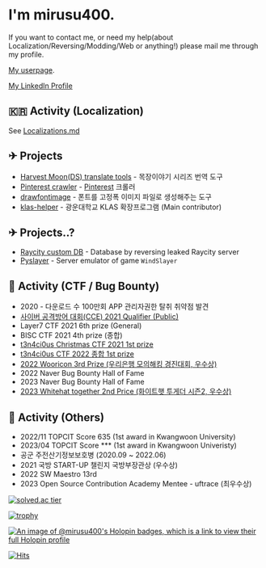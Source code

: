 # I'm mirusu400.

If you want to contact me, or need my help(about Localization/Reversing/Modding/Web or anything!) please mail me through my profile.

[My userpage](http://mirunamu.kro.kr/).

[My LinkedIn Profile](https://www.linkedin.com/in/seong-jin-kim-031b08228/)

## 🇰🇷 Activity (Localization)
See [Localizations.md](./LOCALIZATIONS.md)

## ✈ Projects
* [Harvest Moon(DS) translate tools](https://github.com/mirusu400/HarvestMoon_Translate_Tools)  - 목장이야기 시리즈 번역 도구
* [Pinterest crawler](https://github.com/mirusu400/Pinterest-infinite-crawler)                  - [Pinterest](https://pinterest.com/) 크롤러
* [drawfontimage](https://github.com/mirusu400/drawfontimage)                                   - 폰트를 고정폭 이미지 파일로 생성해주는 도구
* [klas-helper](https://github.com/klas-helper/klas-helper)                                     - 광운대학교 KLAS 확장프로그램 (Main contributor)

## ✈ Projects..?
* [Raycity custom DB](https://github.com/mirusu400/Raycity-CustomDB-backup)  - Database by reversing leaked Raycity server
* [Pyslayer](https://github.com/mirusu400/PySlayer)                          - Server emulator of game `WindSlayer`

## 🚩 Activity (CTF / Bug Bounty)
* 2020 - 다운로드 수 100만회 APP 관리자권한 탈취 취약점 발견
* [사이버 공격방어 대회(CCE) 2021 Qualifier (Public)](https://github.com/mirusu400/mirusu400/blob/main/CCE2021.PNG?raw=true)
* Layer7 CTF 2021 6th prize (General)
* BISC CTF 2021 4th prize (종합)
* [t3n4ci0us Christmas CTF 2021 1st prize](https://github.com/mirusu400/mirusu400/blob/main/Certificationmirusu400.jpg?raw=true)
* [t3n4ci0us CTF 2022 종합 1st prize](https://github.com/mirusu400/mirusu400/blob/main/t3n4ci0us_mirusu400.jpg?raw=true)
* [2022 Wooricon 3rd Prize (우리은행 모의해킹 경진대회, 우수상)](http://www.koreastocknews.com/news/articleView.html?idxno=75209)
* 2022 Naver Bug Bounty Hall of Fame
* 2023 Naver Bug Bounty Hall of Fame
* [2023 Whitehat together 2nd Price (화이트햇 투게더 시즌2, 우수상)](https://boannews.com/media/view.asp?idx=124743)

## 📙 Activity (Others)
* 2022/11 TOPCIT Score 635 (1st award in Kwangwoon University)
* 2023/04 TOPCIT Score *** (1st award in Kwangwoon Univeristy)
* 공군 주전산기정보보호병 (2020.09 ~ 2022.06)
* 2021 국방 START-UP 챌린지 국방부장관상 (우수상)
* 2022 SW Maestro 13rd
* 2023 Open Source Contribution Academy Mentee - uftrace (최우수상)



[![solved.ac tier](http://mazassumnida.wtf/api/generate_badge?boj=mirusu400)](https://solved.ac/mirusu400)

[![trophy](https://github-profile-trophy.vercel.app/?username=mirusu400)](https://github.com/ryo-ma/github-profile-trophy)

[![An image of @mirusu400's Holopin badges, which is a link to view their full Holopin profile](https://holopin.me/mirusu400)](https://holopin.io/@mirusu400)

[![Hits](https://hits.seeyoufarm.com/api/count/incr/badge.svg?url=https%3A%2F%2Fgithub.com%2Fmirusu400&count_bg=%2379C83D&title_bg=%23555555&icon=&icon_color=%23E7E7E7&title=hits&edge_flat=false)](https://hits.seeyoufarm.com)
